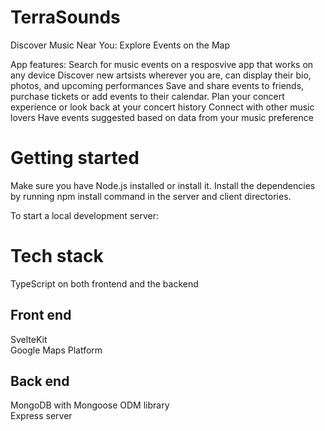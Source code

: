 # TerraSounds
Discover Music Near You: Explore Events on the Map

App features:
Search for music events on a resposvive app that works on any device
Discover new artsists wherever you are, can display their bio, photos, and upcoming performances
Save and share events to friends, purchase tickets or add events to their calendar.
Plan your concert experience or look back at your concert history
Connect with other music lovers
Have events suggested based on data from your music preference


# Getting started
Make sure you have Node.js installed or install it. Install the dependencies by running npm install command in the server and client directories.

To start a local development server:

# Tech stack
TypeScript on both frontend and the backend

## Front end
SvelteKit<br>
Google Maps Platform

## Back end
MongoDB with Mongoose ODM library<br>
Express server
